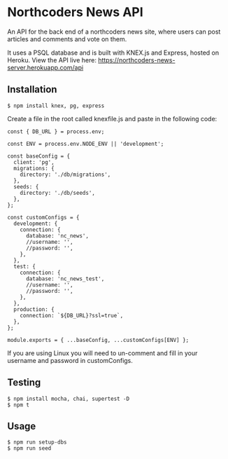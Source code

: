 # Northcoders News API

An API for the back end of a northcoders news site, where users can post articles and comments and vote on them.

It uses a PSQL database and is built with KNEX.js and Express, hosted on Heroku. View the API live here: https://northcoders-news-server.herokuapp.com/api

## Installation

```
$ npm install knex, pg, express
```

Create a file in the root called knexfile.js and paste in the following code:

```
const { DB_URL } = process.env;

const ENV = process.env.NODE_ENV || 'development';

const baseConfig = {
  client: 'pg',
  migrations: {
    directory: './db/migrations',
  },
  seeds: {
    directory: './db/seeds',
  },
};

const customConfigs = {
  development: {
    connection: {
      database: 'nc_news',
      //username: '',
      //password: '',
    },
  },
  test: {
    connection: {
      database: 'nc_news_test',
      //username: '',
      //password: '',
    },
  },
  production: {
    connection: `${DB_URL}?ssl=true`,
  },
};

module.exports = { ...baseConfig, ...customConfigs[ENV] };

```

If you are using Linux you will need to un-comment and fill in your username and password in customConfigs.

## Testing

```
$ npm install mocha, chai, supertest -D
$ npm t

```

## Usage

```
$ npm run setup-dbs
$ npm run seed
```
